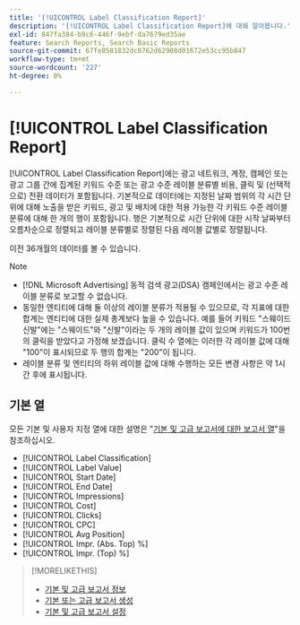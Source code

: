```yaml
---
title: '[!UICONTROL Label Classification Report]'
description: '[!UICONTROL Label Classification Report]에 대해 알아봅니다.'
exl-id: 847fa384-b9c6-446f-9ebf-da7679ed35ae
feature: Search Reports, Search Basic Reports
source-git-commit: 67fe8581832dc0762d62908d01672e53cc95b847
workflow-type: tm+mt
source-wordcount: '227'
ht-degree: 0%

---
```


# [!UICONTROL Label Classification Report]

[!UICONTROL Label Classification Report]에는 광고 네트워크, 계정, 캠페인 또는 광고 그룹 간에 집계된 키워드 수준 또는 광고 수준 레이블 분류별 비용, 클릭 및 (선택적으로) 전환 데이터가 포함됩니다. 기본적으로 데이터에는 지정된 날짜 범위의 각 시간 단위에 대해 노출을 받은 키워드, 광고 및 배치에 대한 적용 가능한 각 키워드 수준 레이블 분류에 대해 한 개의 행이 포함됩니다. 행은 기본적으로 시간 단위에 대한 시작 날짜부터 오름차순으로 정렬되고 레이블 분류별로 정렬된 다음 레이블 값별로 정렬됩니다.

이전 36개월의 데이터를 볼 수 있습니다.

>[!NOTE]
>
>* [!DNL Microsoft Advertising] 동적 검색 광고(DSA) 캠페인에서는 광고 수준 레이블 분류로 보고할 수 없습니다.
>* 동일한 엔티티에 대해 둘 이상의 레이블 분류가 적용될 수 있으므로, 각 지표에 대한 합계는 엔티티에 대한 실제 총계보다 높을 수 있습니다. 예를 들어 키워드 &quot;스웨이드 신발&quot;에는 &quot;스웨이드&quot;와 &quot;신발&quot;이라는 두 개의 레이블 값이 있으며 키워드가 100번의 클릭을 받았다고 가정해 보겠습니다. 클릭 수 열에는 이러한 각 레이블 값에 대해 &quot;100&quot;이 표시되므로 두 행의 합계는 &quot;200&quot;이 됩니다.
>* 레이블 분류 및 엔티티의 하위 레이블 값에 대해 수행하는 모든 변경 사항은 약 1시간 후에 표시됩니다.

## 기본 열

모든 기본 및 사용자 지정 열에 대한 설명은 &quot;[기본 및 고급 보고서에 대한 보고서 열](basic-advanced-report-columns.md)&quot;을 참조하십시오.

* [!UICONTROL Label Classification]
* [!UICONTROL Label Value]
* [!UICONTROL Start Date]
* [!UICONTROL End Date]
* [!UICONTROL Impressions]
* [!UICONTROL Cost]
* [!UICONTROL Clicks]
* [!UICONTROL CPC]
* [!UICONTROL Avg Position]
* [!UICONTROL Impr. (Abs. Top) %]
* [!UICONTROL Impr. (Top) %]

>[!MORELIKETHIS]
>
>* [기본 및 고급 보고서 정보](basic-advanced-report-about.md)
>* [기본 또는 고급 보고서 생성](basic-advanced-report-generate.md)
>* [기본 및 고급 보고서 설정](basic-advanced-report-settings.md)
